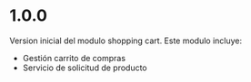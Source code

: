 # 1.0.0

Version inicial del modulo shopping cart. Este modulo incluye:

- Gestión carrito de compras
- Servicio de solicitud de producto
